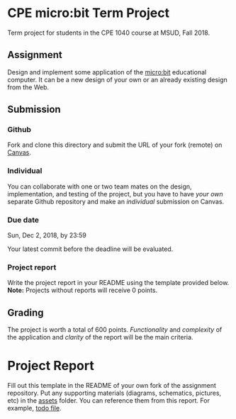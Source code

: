# CPE micro:bit Term Project

Term project for students in the CPE 1040 course at MSUD, Fall 2018.

## Assignment

Design and implement some application of the [micro:bit](https://microbit.org/) educational computer. It can be a new design of your own or an already existing design from the Web.

## Submission

### Github

Fork and clone this directory and submit the URL of your fork (remote) on [Canvas](https://canvas.instructure.com/courses/1397722/assignments/10046266?module_item_id=20700270).

### Individual

You can collaborate with one or two team mates on the design, implementation, and testing of the project, but you have to have *your own* separate Github repository and make an *individual* submission on Canvas.

### Due date

Sun, Dec 2, 2018, by 23:59

Your latest commit before the deadline will be evaluated.

### Project report

Write the project report in your README using the template provided below. **Note:** Projects without reports will receive 0 points.

## Grading

The project is worth a total of 600 points. *Functionality* and *complexity* of the application and *clarity* of the report will be the main criteria.

# Project Report

Fill out this template in the README of your own fork of the assignment repository. Put any supporting materials (diagrams, schematics, pictures, etc) in the [assets](assets) folder. You can reference them from this report. For example, [todo file](assets/todo.md).


